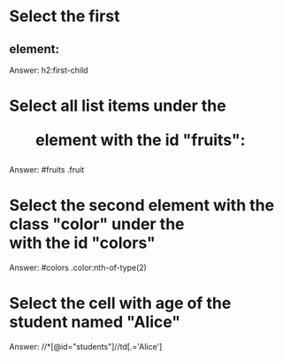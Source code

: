 # Select the first <h2> element:
Answer: h2:first-child

# Select all list items under the <ul> element with the id "fruits":
Answer: #fruits .fruit

# Select the second <span> element with the class "color" under the <div> with the id "colors"
Answer: #colors .color:nth-of-type(2)

# Select the cell with age of the student named "Alice"
Answer: //*[@id="students"]//td[.='Alice']